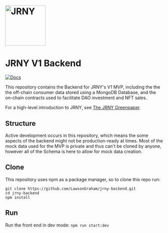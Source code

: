 # <img src="logo.png" alt="JRNY" height="128px">

# JRNY V1 Backend

[![Docs](https://img.shields.io/badge/docs-%F0%9F%93%84-blue)](https://github.com/LawsonGraham/jrny-frontend/files/9750371/Tetra-White.Paper-Wave.4-Sustainability.pdf)

This repository contains the Backend for JRNY's V1 MVP, including the the the off-chain consumer data stored using a MongoDB Database, and the on-chain contracts used to facilitate DAO investment and NFT sales.

For a high-level introduction to JRNY, see [The JRNY Greenpaper](https://github.com/LawsonGraham/jrny-frontend/files/9750371/Tetra-White.Paper-Wave.4-Sustainability.pdf).

## Structure

Active development occurs in this repository, which means the some aspects of the backend might not be production-ready at times. Most of the mock data used for the MVP is private and thus can't be cloned by anyone, however all of the Schema is here to allow for mock data creation.

## Clone

This repository uses npm as a package manager, so to clone this repo run:

```
git clone https://github.com/LawsonGraham/jrny-backend.git
cd jrny-backend
npm install
```

## Run

Run the front end in dev mode:
`npm run start:dev`
